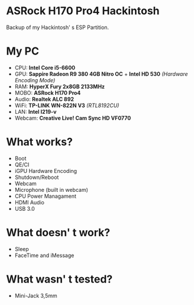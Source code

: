 # ASRock H170 Pro4 Hackintosh
Backup of my Hackintosh' s ESP Partition.

# My PC
* CPU: **Intel Core i5-6600**
* GPU: **Sappire Radeon R9 380 4GB Nitro OC** + **Intel HD 530** *(Hardware Encoding Mode)*
* RAM: **HyperX Fury 2x8GB 2133MHz**
* MOBO: **ASRock H170 Pro4**
* Audio: **Realtek ALC 892**
* WiFi: **TP-LINK WN-822N V3** *(RTL8192CU)*
* LAN: **Intel I219-v**
* Webcam: **Creative Live! Cam Sync HD VF0770**
# What works?
* Boot
* QE/CI
* iGPU Hardware Encoding
* Shutdown/Reboot
* Webcam
* Microphone (built in webcam)
* CPU Power Managament
* HDMI Audio
* USB 3.0

# What doesn' t work?
* Sleep
* FaceTime and iMessage

# What wasn' t tested?
* Mini-Jack 3,5mm
